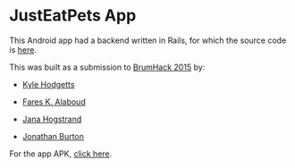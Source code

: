 # JustEatPets App

This Android app had a backend written in Rails, for which the source code is [here](http://github.com/fareskalaboud/JustEatPets-API).

This was built as a submission to [BrumHack 2015](http://brumhack.co.uk) by:

* [Kyle Hodgetts](http://kylehodgetts.com)

* [Fares K. Alaboud](http://fares.ws)

* [Jana Hogstrand](http://twitter.com/jhogstrand)

* [Jonathan Burton](http://jonathanburton.me)

For the app APK, [click here](http://justeatpets.com).